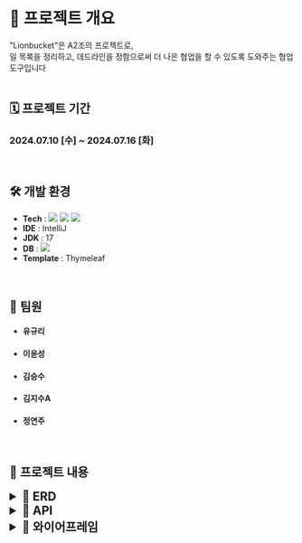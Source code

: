 # 🦁 프로젝트 개요
"Lionbucket"은 A2조의 프로젝트로,
<br/>
일 목록을 정리하고, 데드라인을 정함으로써 더 나은 협업을 할 수 있도록 도와주는 협업도구입니다
<br/>
<br>

## 🗓️ 프로젝트 기간
###  2024.07.10 [수] ~ 2024.07.16 [화]

<br>

## 🛠️ 개발 환경
*  __Tech__ : <img src="https://img.shields.io/badge/Java-007396?style=flat-square&logo=Java&logoColor=white">  <img src="https://img.shields.io/badge/Spring-6DB33F?style=flat-square&logo=Spring&logoColor=white"/> <img src = "https://img.shields.io/badge/Javascript-F7DF1E?style=flat-square&logo=Javascript&logoColor=black" >
*  __IDE__ : IntelliJ
*  __JDK__ : 17
*  __DB__ : <img src = "https://img.shields.io/badge/Mysql-4479A1?style=flat-square&logo=Mysql&logoColor=white" >
* __Template__ : Thymeleaf
<br>

## 🎩 팀원
* #### 유규리
* #### 이윤성
* #### 김승수
* #### 김지수A
* #### 정연주
<br>

## 🥁 프로젝트 내용
<details>
<summary style="font-size: 1.5em; font-weight: bold;"> 🔎 ERD </summary>
<img width="2928" alt="플러스주차_BitBucket (5)" src="https://github.com/user-attachments/assets/ea804cbd-361f-455e-9a2d-2492f29719a4">
</details>

<details>
<summary style="font-size: 1.5em; font-weight: bold;"> 🔎 API </summary>
<img width="2256" alt="플러스주차_BitBucket (4)" src="https://github.com/user-attachments/assets/d4a0a8e8-d8d1-43e7-914d-8bd45830a61a">
</details>

<details>
<summary style="font-size: 1.5em; font-weight: bold;"> 🔎 와이어프레임 </summary>
<img width="8128" alt="플러스주차_BitBucket (2)" src="https://github.com/user-attachments/assets/5e4518dd-3508-4f78-8d54-f376908f7c3c">
</details>



 


